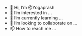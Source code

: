 - 👋 Hi, I’m @Yogaprash
- 👀 I’m interested in ...
- 🌱 I’m currently learning ...
- 💞️ I’m looking to collaborate on ...
- 📫 How to reach me ...

<!---
Yogaprash/Yogaprash is a ✨ special ✨ repository because its `README.md` (this file) appears on your GitHub profile.
You can click the Preview link to take a look at your changes.
--->
